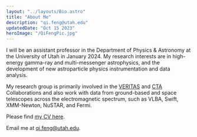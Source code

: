 ```yaml
---
layout: "../layouts/Bio.astro"
title: "About Me"
description: "qi.feng@utah.edu"
updatedDate: "Oct 15 2023"
heroImage: "/QiFengPic.jpg"
---
```


I will be an assistant professor in the Department of Physics & Astronomy at the University of Utah in January 2024. 
My research interests are in high-energy gamma-ray and multi-messenger astrophysics, 
and the development of new astroparticle physics instrumentation and data analysis. 

My research group is primarily involved in the <a href="http://veritas.sao.arizona.edu/">VERITAS</a> 
and <a href="https://www.cta-observatory.org/">CTA</a> Collaborations and also work with data from 
ground-based and space telescopes across the electromagnetic spectrum, such as VLBA, Swift, XMM-Newton, NuSTAR, and Fermi. 

Please find <a href="/CV_2023Oct.pdf">my CV here</a>.

Email me at <a href="mailto:qi.feng@utah.edu">qi.feng@utah.edu</a>.